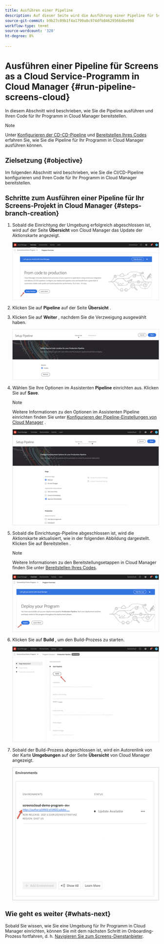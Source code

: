 ```yaml
---
title: Ausführen einer Pipeline
description: Auf dieser Seite wird die Ausführung einer Pipeline für Screens als Cloud Service-Projekt in Cloud Manager beschrieben.
source-git-commit: b9b27c09b1f4a1799a8c974dfb846295664be998
workflow-type: tm+mt
source-wordcount: '320'
ht-degree: 8%

---
```



# Ausführen einer Pipeline für Screens as a Cloud Service-Programm in Cloud Manager {#run-pipeline-screens-cloud}

In diesem Abschnitt wird beschrieben, wie Sie die Pipeline ausführen und Ihren Code für Ihr Programm in Cloud Manager bereitstellen.

>[!NOTE]
>Unter [Konfigurieren der CD-CD-Pipeline](https://experienceleague.adobe.com/docs/experience-manager-cloud-service/implementing/using-cloud-manager/configure-pipeline.html?lang=en) und [Bereitstellen Ihres Codes](https://experienceleague.adobe.com/docs/experience-manager-cloud-service/implementing/using-cloud-manager/deploy-code.html?lang=de) erfahren Sie, wie Sie die Pipeline für Ihr Programm in Cloud Manager ausführen können.

## Zielsetzung {#objective}

Im folgenden Abschnitt wird beschrieben, wie Sie die CI/CD-Pipeline konfigurieren und Ihren Code für Ihr Programm in Cloud Manager bereitstellen.

## Schritte zum Ausführen einer Pipeline für Ihr Screens-Projekt in Cloud Manager {#steps-branch-creation}

1. Sobald die Einrichtung der Umgebung erfolgreich abgeschlossen ist, wird auf der Seite **Übersicht** von Cloud Manager das Update der Aktionskarte angezeigt.

   ![Bild](/help/screens-cloud/assets/onboarding/add-environ3.png)

1. Klicken Sie auf **Pipeline** auf der Seite **Übersicht** .

1. Klicken Sie auf **Weiter** , nachdem Sie die Verzweigung ausgewählt haben.

   ![Bild](/help/screens-cloud/assets/onboarding/run-pipeline1.png)

1. Wählen Sie Ihre Optionen im Assistenten **Pipeline** einrichten aus. Klicken Sie auf **Save**.

   >[!NOTE]
   >Weitere Informationen zu den Optionen im Assistenten Pipeline einrichten finden Sie unter [Konfigurieren der Pipeline-Einstellungen von Cloud Manager](https://experienceleague.adobe.com/docs/experience-manager-cloud-service/implementing/using-cloud-manager/configure-pipeline.html?lang=en) .

   ![Bild](/help/screens-cloud/assets/onboarding/run-pipeline2-a.png)

1. Sobald die Einrichtungs-Pipeline abgeschlossen ist, wird die Aktionskarte aktualisiert, wie in der folgenden Abbildung dargestellt. Klicken Sie auf Bereitstellen .

   >[!NOTE]
   >Weitere Informationen zu den Bereitstellungsetappen in Cloud Manager finden Sie unter [Bereitstellen Ihres Codes](https://experienceleague.adobe.com/docs/experience-manager-cloud-service/implementing/using-cloud-manager/deploy-code.html?lang=en).

   ![Bild](/help/screens-cloud/assets/onboarding/run-pipeline3.png)

1. Klicken Sie auf **Build** , um den Build-Prozess zu starten.

   ![Bild](/help/screens-cloud/assets/onboarding/run-pipeline4.png)

1. Sobald der Build-Prozess abgeschlossen ist, wird ein Autorenlink von der Karte **Umgebungen** auf der Seite **Übersicht** von Cloud Manager angezeigt.

   ![Bild](/help/screens-cloud/assets/onboarding/run-pipeline5.png)

## Wie geht es weiter {#whats-next}

Sobald Sie wissen, wie Sie eine Umgebung für Ihr Programm in Cloud Manager einrichten, können Sie mit dem nächsten Schritt im Onboarding-Prozess fortfahren, d. h. [Navigieren Sie zum Screens-Dienstanbieter](/help/screens-cloud/configuring/navigating-to-screens-services-provider.md).